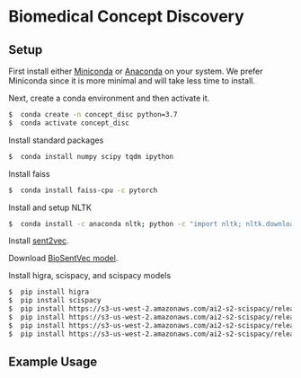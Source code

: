 # Biomedical Concept Discovery

## Setup

First install either [Miniconda](https://docs.conda.io/en/latest/miniconda.html) or [Anaconda](https://docs.anaconda.com/anaconda/install/) on your system. We prefer Miniconda since it is more minimal and will take less time to install.

Next, create a conda environment and then activate it.

```bash
$  conda create -n concept_disc python=3.7
$  conda activate concept_disc
```

Install standard packages
```bash
$  conda install numpy scipy tqdm ipython
```

Install faiss
```bash
$  conda install faiss-cpu -c pytorch
```

Install and setup NLTK
```bash
$  conda install -c anaconda nltk; python -c "import nltk; nltk.download('punkt')"
```

Install [sent2vec](https://github.com/epfml/sent2vec).

Download [BioSentVec model](https://ftp.ncbi.nlm.nih.gov/pub/lu/Suppl/BioSentVec/BioSentVec_PubMed_MIMICIII-bigram_d700.bin).

Install higra, scispacy, and scispacy models
```bash
$  pip install higra
$  pip install scispacy
$  pip install https://s3-us-west-2.amazonaws.com/ai2-s2-scispacy/releases/v0.2.5/en_ner_craft_md-0.2.5.tar.gz
$  pip install https://s3-us-west-2.amazonaws.com/ai2-s2-scispacy/releases/v0.2.5/en_ner_jnlpba_md-0.2.5.tar.gz
$  pip install https://s3-us-west-2.amazonaws.com/ai2-s2-scispacy/releases/v0.2.5/en_ner_bc5cdr_md-0.2.5.tar.gz
$  pip install https://s3-us-west-2.amazonaws.com/ai2-s2-scispacy/releases/v0.2.5/en_ner_bionlp13cg_md-0.2.5.tar.gz
```

## Example Usage

